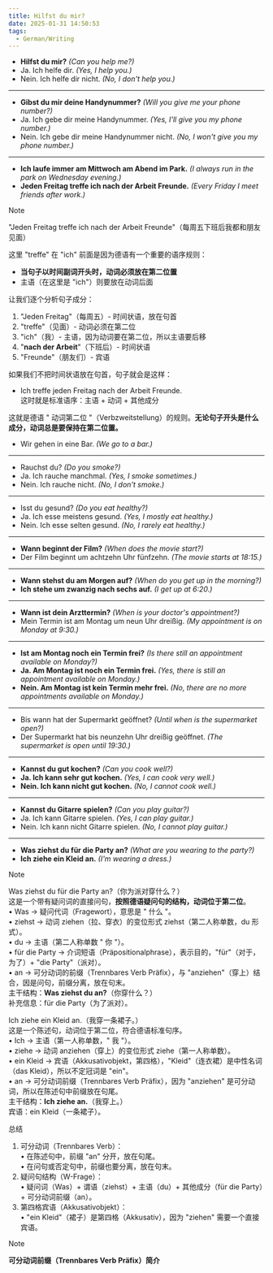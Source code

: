 ```yaml
---
title: Hilfst du mir?
date: 2025-01-31 14:50:53
tags:
  - German/Writing
---
```

- **Hilfst du mir?** _(Can you help me?)_
- Ja. Ich helfe dir. _(Yes, I help you.)_
- Nein. Ich helfe dir nicht. _(No, I don't help you.)_
---
- **Gibst du mir deine Handynummer?** _(Will you give me your phone number?)_
- Ja. Ich gebe dir meine Handynummer. _(Yes, I'll give you my phone number.)_
- Nein. Ich gebe dir meine Handynummer nicht. _(No, I won't give you my phone number.)_
---
- **Ich laufe immer am Mittwoch am Abend im Park.** _(I always run in the park on Wednesday evening.)_
- **Jeden Freitag treffe ich nach der Arbeit Freunde.** _(Every Friday I meet friends after work.)_

> [!NOTE]
>
> "Jeden Freitag treffe ich nach der Arbeit Freunde"（每周五下班后我都和朋友见面）
>
> 这里 "treffe" 在 "ich" 前面是因为德语有一个重要的语序规则：
> - **当句子以时间副词开头时，动词必须放在第二位置**
> - 主语（在这里是 "ich"）则要放在动词后面
>
> 让我们逐个分析句子成分：
> 1. "Jeden Freitag"（每周五）- 时间状语，放在句首
> 2. "treffe"（见面）- 动词必须在第二位
> 3. "ich"（我）- 主语，因为动词要在第二位，所以主语要后移
> 4. "**nach der Arbeit**"（下班后）- 时间状语
> 5. "Freunde"（朋友们）- 宾语
>
> 如果我们不把时间状语放在句首，句子就会是这样：
> - Ich treffe jeden Freitag nach der Arbeit Freunde.  
> 这时就是标准语序：主语 + 动词 + 其他成分
>
> 这就是德语 " 动词第二位 "（Verbzweitstellung）的规则。**无论句子开头是什么成分，动词总是要保持在第二位置。**

 - Wir gehen in eine Bar. _(We go to a bar.)_

---
- Rauchst du? _(Do you smoke?)_
- Ja. Ich rauche manchmal. _(Yes, I smoke sometimes.)_
- Nein. Ich rauche nicht. _(No, I don't smoke.)_
---
- Isst du gesund? _(Do you eat healthy?)_
- Ja. Ich esse meistens gesund. _(Yes, I mostly eat healthy.)_
- Nein. Ich esse selten gesund. _(No, I rarely eat healthy.)_
---
- **Wann beginnt der Film?** _(When does the movie start?)_
- Der Film beginnt um achtzehn Uhr fünfzehn. _(The movie starts at 18:15.)_
---
- **Wann stehst du am Morgen auf?** _(When do you get up in the morning?)_
- **Ich stehe um zwanzig nach sechs auf.** _(I get up at 6:20.)_
---
- **Wann ist dein Arzttermin?** _(When is your doctor's appointment?)_
- Mein Termin ist am Montag um neun Uhr dreißig. _(My appointment is on Monday at 9:30.)_
---
- **Ist am Montag noch ein Termin frei?** _(Is there still an appointment available on Monday?)_
- **Ja. Am Montag ist noch ein Termin frei.** _(Yes, there is still an appointment available on Monday.)_
- **Nein. Am Montag ist kein Termin mehr frei.** _(No, there are no more appointments available on Monday.)_
---
- Bis wann hat der Supermarkt geöffnet? _(Until when is the supermarket open?)_
- Der Supermarkt hat bis neunzehn Uhr dreißig geöffnet. _(The supermarket is open until 19:30.)_
---
 - **Kannst du gut kochen?** _(Can you cook well?)_
 - **Ja. Ich kann sehr gut kochen.** _(Yes, I can cook very well.)_
 - **Nein. Ich kann nicht gut kochen.** _(No, I cannot cook well.)_
---
- **Kannst du Gitarre spielen?** _(Can you play guitar?)_
- Ja. Ich kann Gitarre spielen. _(Yes, I can play guitar.)_
- Nein. Ich kann nicht Gitarre spielen. _(No, I cannot play guitar.)_
---
- **Was ziehst du für die Party an?** _(What are you wearing to the party?)_
- **Ich ziehe ein Kleid an.** _(I'm wearing a dress.)_

> [!NOTE]
>
> Was ziehst du für die Party an?（你为派对穿什么？）  
> 这是一个带有疑问词的直接问句，**按照德语疑问句的结构，动词位于第二位**。  
> •	Was → 疑问代词（Fragewort），意思是 " 什么 "。  
> •	ziehst → 动词 ziehen（拉、穿衣）的变位形式 ziehst（第二人称单数，du 形式）。  
> •	du → 主语（第二人称单数 " 你 "）。  
> •	für die Party → 介词短语（Präpositionalphrase），表示目的，"für"（对于，为了）+ "die Party"（派对）。  
> •	an → 可分动词的前缀（Trennbares Verb Präfix），与 "anziehen"（穿上）结合，因是问句，前缀分离，放在句末。  
> 主干结构：**Was ziehst du an?**（你穿什么？）  
> 补充信息：für die Party（为了派对）。
>
> Ich ziehe ein Kleid an.（我穿一条裙子。）  
> 这是一个陈述句，动词位于第二位，符合德语标准句序。  
> •	Ich → 主语（第一人称单数，" 我 "）。  
> •	ziehe → 动词 anziehen（穿上）的变位形式 ziehe（第一人称单数）。  
> •	ein Kleid → 宾语（Akkusativobjekt，第四格），"Kleid"（连衣裙）是中性名词（das Kleid），所以不定冠词是 "ein"。  
> •	an → 可分动词前缀（Trennbares Verb Präfix），因为 "anziehen" 是可分动词，所以在陈述句中前缀放在句尾。  
> 主干结构：**Ich ziehe an.**（我穿上。）  
> 宾语：ein Kleid（一条裙子）。
>
> 总结
> 1.	可分动词（Trennbares Verb）：  
> •	在陈述句中，前缀 "an" 分开，放在句尾。  
> •	在问句或否定句中，前缀也要分离，放在句末。
> 2.	疑问句结构（W-Frage）：  
> •	疑问词（Was）+ 谓语（ziehst）+ 主语（du）+ 其他成分（für die Party）+ 可分动词前缀（an）。
> 3.	第四格宾语（Akkusativobjekt）：  
> •	"ein Kleid"（裙子）是第四格（Akkusativ），因为 "ziehen" 需要一个直接宾语。

> [!NOTE]
>
> **可分动词前缀（Trennbares Verb Präfix）简介**
>
>